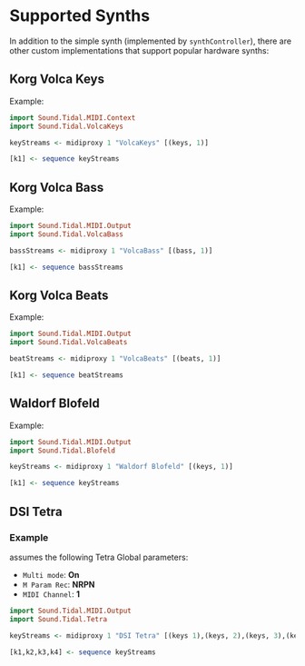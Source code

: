 # Supported Synths

In addition to the simple synth (implemented by `synthController`), there are
other custom implementations that support popular hardware synths:

## Korg Volca Keys
<a name="korg-volca-keys"></a>

Example:
```haskell
import Sound.Tidal.MIDI.Context
import Sound.Tidal.VolcaKeys

keyStreams <- midiproxy 1 "VolcaKeys" [(keys, 1)]

[k1] <- sequence keyStreams
```

## Korg Volca Bass
<a name="korg-volca-bass"></a>

Example:
```haskell
import Sound.Tidal.MIDI.Output
import Sound.Tidal.VolcaBass

bassStreams <- midiproxy 1 "VolcaBass" [(bass, 1)]

[k1] <- sequence bassStreams
```


## Korg Volca Beats
<a name="korg-volca-beats"></a>

Example:
```haskell
import Sound.Tidal.MIDI.Output
import Sound.Tidal.VolcaBeats

beatStreams <- midiproxy 1 "VolcaBeats" [(beats, 1)]

[k1] <- sequence beatStreams
```

## Waldorf Blofeld
<a name="waldorf-blofeld"></a>

Example:

```haskell
import Sound.Tidal.MIDI.Output
import Sound.Tidal.Blofeld

keyStreams <- midiproxy 1 "Waldorf Blofeld" [(keys, 1)]

[k1] <- sequence keyStreams
```

## DSI Tetra
<a name="dsi-tetra"></a>

### Example

assumes the following Tetra Global parameters:

* `Multi mode`: __On__
* `M Param Rec`: __NRPN__
* `MIDI Channel`: __1__

```haskell
import Sound.Tidal.MIDI.Output
import Sound.Tidal.Tetra

keyStreams <- midiproxy 1 "DSI Tetra" [(keys 1),(keys, 2),(keys, 3),(keys, 4)]

[k1,k2,k3,k4] <- sequence keyStreams
```
